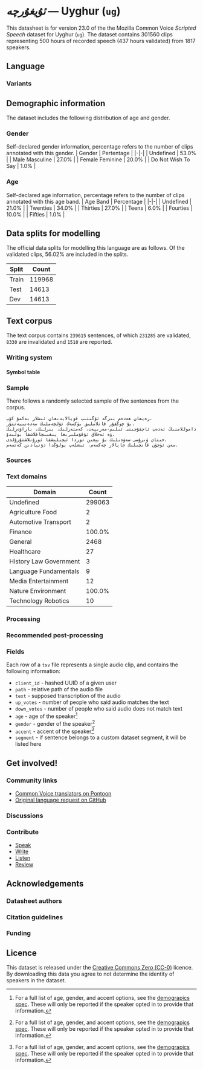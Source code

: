 # *ئۇيغۇرچە* &mdash; Uyghur (`ug`)
This datasheet is for version 23.0 of the the Mozilla Common Voice *Scripted Speech* dataset 
for Uyghur (`ug`). The dataset contains 301560 clips representing 500 hours of recorded
speech (437 hours validated) from 1817 speakers.

## Language
<!-- {{LANGUAGE_DESCRIPTION}} -->
<!-- Provide a brief (1-2 paragraph) description of your language -->

### Variants
<!-- {{VARIANT_DESCRIPTION}} -->
<!-- @ OPTIONAL @ -->
<!-- Describe the variants (MCV variants) of your language -->

## Demographic information
The dataset includes the following distribution of age and gender.
<!-- You can get a lot of the information in this section from https://analyzer.cv-toolbox.web.tr/browse -->

### Gender
Self-declared gender information, percentage refers to the number of clips annotated with this gender.
| Gender | Pertentage |
|-|-|
| Undefined | 53.0% |
| Male Masculine | 27.0% |
| Female Feminine | 20.0% |
| Do Not Wish To Say | 1.0% |

<!-- {{GENDER_TABLE}} -->
<!-- @ AUTOMATICALLY GENERATED @ -->
<!-- | Gender | Frequency |
|--------|-----------|
| male, masculine | ? |
| undeclared | ? |
| female, feminine | ? | -->

### Age
Self-declared age information, percentage refers to the number of clips annotated with this age band.
| Age Band | Percentage |
|-|-|
| Undefined | 21.0% |
| Twenties | 34.0% |
| Thirties | 27.0% |
| Teens | 6.0% |
| Fourties | 10.0% |
| Fifties | 1.0% |

<!-- {{AGE_TABLE}} -->
<!-- @ AUTOMATICALLY GENERATED @ -->
<!-- | Age band | Frequency |
|----------|-----------|
| teens | ? |
| twenties | ? |
| thirties | ? |
| fourties | ? |
| fifties | ? |
   ...if other age ranges are present in your data, add rows... -->

## Data splits for modelling

The official data splits for modelling this language are as follows. Of the validated clips, 56.02% are included in the splits.

 | Split | Count |
|-|-|
| Train | 119968 |
| Test | 14613 |
| Dev | 14613 |


## Text corpus

The text corpus contains `239615` sentences, of which `231285` are validated, `8330` are invalidated and `1510` are reported.
<!-- {{TEXT_CORPUS_DESCRIPTION}} -->
<!-- @ OPTIONAL @ -->
<!-- An overview of the text corpus, with information such as average length (in characters and words) of validated sentences. -->

### Writing system
<!-- {{WRITING_SYSTEM_DESCRIPTION}} -->
<!-- @ OPTIONAL @ -->
<!-- A description of the writing system (or writing systems) used in the text corpus -->

#### Symbol table
<!-- {{ALPHABET_TABLE}} -->
<!-- @ OPTIONAL @ -->
<!-- If the writing system is alphabetic, you can include the valid alphabet here -->

### Sample
There follows a randomly selected sample of five sentences from the corpus.

```
رەيھان ھەدەم بىزگە ئۆگىتىپ قويالايدىغان ئىشلار بەكمۇ كۆپ.
بۇ چوڭقۇر قاتلاملىق يۈكسەك ئۆلچەملىك مەدەنىيەتتۇر.
داموللامنىڭ ئەدەپ ئاچقۇچىنى ئىلىم-مەرىپەت، كەمتەرلىك، بىرلىك، باراۋەرلىك ۋە ئەخلاق ئۇقۇملىرىغا يىغىنچاقلاشقا بولىدۇ.
خىتاي ۋىرۇسى سەۋەبلىك بۇ يېغىن توردا ئېچىلىشقا ئورۇنلاشتۇرۇلدى.
سەن ئۈچۈن قانچىلىك جاپالار چەكسەم، ئىشلەپ يولۇڭدا دۇنيادىن كەتسەم.
```

<!-- {{SENTENCES_SAMPLE}} -->

### Sources
<!-- {{SOURCES_LIST}} -->
<!-- @ OPTIONAL @ -->
<!-- A list of sentence sources, can be curated to the top-N -->

### Text domains

| Domain | Count |
|-|-|
| Undefined | 299063 |
| Agriculture Food | 2 |
| Automotive Transport | 2 |
| Finance | 100.0% |
| General | 2468 |
| Healthcare | 27 |
| History Law Government | 3 |
| Language Fundamentals | 9 |
| Media Entertainment | 12 |
| Nature Environment | 100.0% |
| Technology Robotics | 10 |

<!-- {{TEXT_DOMAIN_DESCRIPTION}} -->
<!-- @ OPTIONAL @ -->
<!-- What text domains are represented in the corpus? -->

### Processing
<!-- {{PROCESSING_DESCRIPTION}} -->
<!-- @ OPTIONAL @ -->
<!-- How has the text data been processed -->

### Recommended post-processing
<!-- {{RECOMMENDED_POSTPROCESSING_DESCRIPTION}} -->
<!-- @ OPTIONAL @ -->
<!-- What should people do before they use the data, for example Unicode normalisation -->

### Fields
Each row of a `tsv` file represents a single audio clip, and contains the following information:

* `client_id` - hashed UUID of a given user
* `path` - relative path of the audio file
* `text` - supposed transcription of the audio
* `up_votes` - number of people who said audio matches the text
* `down_votes` - number of people who said audio does not match text
* `age` - age of the speaker[^1]
* `gender` - gender of the speaker[^1]
* `accent` - accent of the speaker[^1]
* `segment` - if sentence belongs to a custom dataset segment, it will be listed here

#### 
[^1]: For a full list of age, gender, and accent options, see the
[demograpics
spec](https://github.com/common-voice/common-voice/blob/main/web/src/stores/demographics.ts). These
will only be reported if the speaker opted in to provide that
information.

## Get involved!

### Community links

* [Common Voice translators on Pontoon](https://pontoon.mozilla.org/ug/common-voice/contributors/)
* [Original language request on GitHub](https://github.com/common-voice/common-voice/issues/3026)
<!-- {{COMMUNITY_LINKS_LIST}} -->
<!-- @ OPTIONAL @ -->
<!-- Links to community chats / fora -->

### Discussions
<!-- {{DISCUSSION_LINKS_LIST}} -->
<!-- @ OPTIONAL @ -->
<!-- Any links to discussions, for example on Discourse or other fora or blogs can be included here -->

### Contribute

* [Speak](https://commonvoice.mozilla.org/ug/speak)
* [Write](https://commonvoice.mozilla.org/ug/write)
* [Listen](https://commonvoice.mozilla.org/ug/listen)
* [Review](https://commonvoice.mozilla.org/ug/review)
<!-- {{CONTRIBUTE_LINKS_LIST}} -->
<!-- Here you can include links for how to contribute to the dataset -->

## Acknowledgements

### Datasheet authors
<!-- {{DATASHEET_AUTHORS_LIST}} -->
<!-- A list in the format of: Your Name <email@email.com> -->

### Citation guidelines
<!-- {{CITATION_DESCRIPTION}} -->
<!-- @ OPTIONAL @ -->
<!-- If you published a paper and would like people to cite it, you can include the BiBTeX here -->

### Funding
<!-- {{FUNDING_DESCRIPTION}} -->
<!-- @ OPTIONAL @ -->
<!-- If you received any funding, you can include the acknowledgement here -->

## Licence
This dataset is released under the [Creative Commons Zero (CC-0)](https://creativecommons.org/public-domain/cc0/) licence. By downloading this data
you agree to not determine the identity of speakers in the dataset.